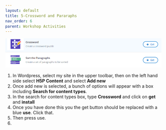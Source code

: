 ```yaml
---
layout: default
title: 5-Crossword and Pararaphs
nav_order: 6
parent: Workshop Activities
---
```

<img src="images/crossword-para-1.png" style="width:500px"> 

1. In Wordpress, select my site in the upper toolbar, then on the left hand side select **H5P Content** and select **Add new**
2. Once add new is selected, a bunch of options will appear with a box including **Search for content types**.
3. In the search for content types box, type **Crossword** and click on  **get** and **install**
4. Once you have done this you the get button should be replaced with a blue **use**. Click that.
5. Then press use.
6. 
